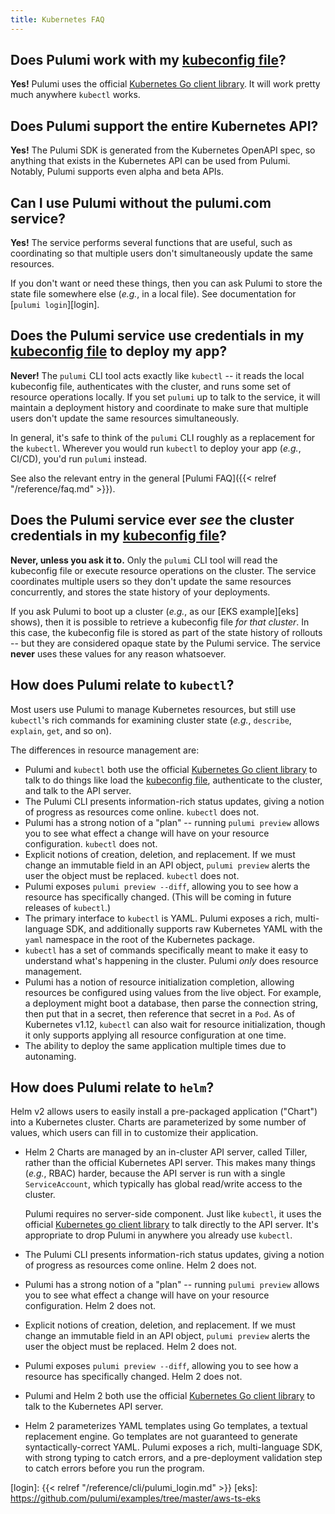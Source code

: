 ```yaml
---
title: Kubernetes FAQ
---
```


## Does Pulumi work with my [kubeconfig file][kubeconfig]?

**Yes!** Pulumi uses the official [Kubernetes Go client library][client-go]. It
will work pretty much anywhere `kubectl` works.

## Does Pulumi support the entire Kubernetes API?

**Yes!** The Pulumi SDK is generated from the Kubernetes OpenAPI spec, so anything that exists in
the Kubernetes API can be used from Pulumi. Notably, Pulumi supports even alpha and beta APIs.

## Can I use Pulumi without the pulumi.com service?

**Yes!** The service performs several functions that are useful, such as coordinating so that
multiple users don't simultaneously update the same resources.

If you don't want or need these things, then you can ask Pulumi to store the state file somewhere
else (_e.g._, in a local file). See documentation for [`pulumi login`][login].

## Does the Pulumi service use credentials in my [kubeconfig file][kubeconfig] to deploy my app?

**Never!** The `pulumi` CLI tool acts exactly like `kubectl` -- it reads the local kubeconfig file,
authenticates with the cluster, and runs some set of resource operations locally. If you set
`pulumi` up to talk to the service, it will maintain a deployment history and coordinate to make
sure that multiple users don't update the same resources simultaneously.

In general, it's safe to think of the `pulumi` CLI roughly as a replacement for the `kubectl`.
Wherever you would run `kubectl` to deploy your app (_e.g._, CI/CD), you'd run `pulumi` instead.

See also the relevant entry in the general [Pulumi FAQ]({{< relref "/reference/faq.md" >}}).

## Does the Pulumi service ever _see_ the cluster credentials in my [kubeconfig file][kubeconfig]?

**Never, unless you ask it to.** Only the `pulumi` CLI tool will read the kubeconfig file or execute
resource operations on the cluster. The service coordinates multiple users so they don't update the
same resources concurrently, and stores the state history of your deployments.

If you ask Pulumi to boot up a cluster (_e.g._, as our [EKS example][eks] shows), then it is
possible to retrieve a kubeconfig file _for that cluster_. In this case, the kubeconfig file is
stored as part of the state history of rollouts -- but they are considered opaque state by the
Pulumi service. The service **never** uses these values for any reason whatsoever.

## How does Pulumi relate to `kubectl`?

Most users use Pulumi to manage Kubernetes resources, but still use `kubectl`'s rich commands for
examining cluster state (_e.g._, `describe`, `explain`, `get`, and so on).

The differences in resource management are:

* Pulumi and `kubectl` both use the official [Kubernetes Go client library][client-go] to talk to do
  things like load the [kubeconfig file][kubeconfig], authenticate to the cluster, and talk to the
  API server.
* The Pulumi CLI presents information-rich status updates, giving a notion of progress as resources
  come online. `kubectl` does not.
* Pulumi has a strong notion of a "plan" -- running `pulumi preview` allows you to see what effect
  a change will have on your resource configuration. `kubectl` does not.
* Explicit notions of creation, deletion, and replacement. If we must change an immutable field in
  an API object, `pulumi preview` alerts the user the object must be replaced. `kubectl` does not.
* Pulumi exposes `pulumi preview --diff`, allowing you to see how a resource has specifically
  changed. (This will be coming in future releases of `kubectl`.)
* The primary interface to `kubectl` is YAML. Pulumi exposes a rich, multi-language SDK, and
  additionally supports raw Kubernetes YAML with the `yaml` namespace in the root of the Kubernetes
  package.
* `kubectl` has a set of commands specifically meant to make it easy to understand what's happening
  in the cluster. Pulumi _only_ does resource management.
* Pulumi has a notion of resource initialization completion, allowing resources be configured using
  values from the live object. For example, a deployment might boot a database, then parse the
  connection string, then put that in a secret, then reference that secret in a `Pod`. As of
  Kubernetes v1.12, `kubectl` can also wait for resource initialization, though it only supports
  applying all resource configuration at one time.
* The ability to deploy the same application multiple times due to autonaming.

## How does Pulumi relate to `helm`?

Helm v2 allows users to easily install a pre-packaged application ("Chart") into a Kubernetes
cluster. Charts are parameterized by some number of values, which users can fill in to customize
their application.

* Helm 2 Charts are managed by an in-cluster API server, called Tiller, rather than the official
  Kubernetes API server. This makes many things (_e.g._, RBAC) harder, because the API server is run
  with a single `ServiceAccount`, which typically has global read/write access to the cluster.

  Pulumi requires no server-side component. Just like `kubectl`, it uses the official [Kubernetes go
  client library][client-go] to talk directly to the API server. It's appropriate to drop Pulumi in
  anywhere you already use `kubectl`.
* The Pulumi CLI presents information-rich status updates, giving a notion of progress as resources
  come online. Helm 2 does not.
* Pulumi has a strong notion of a "plan" -- running `pulumi preview` allows you to see what effect
  a change will have on your resource configuration. Helm 2 does not.
* Explicit notions of creation, deletion, and replacement. If we must change an immutable field in
  an API object, `pulumi preview` alerts the user the object must be replaced. Helm 2 does not.
* Pulumi exposes `pulumi preview --diff`, allowing you to see how a resource has specifically
  changed. Helm 2 does not.
* Pulumi and Helm 2 both use the official [Kubernetes Go client library][client-go] to talk to the
  Kubernetes API server.
* Helm 2 parameterizes YAML templates using Go templates, a textual replacement engine. Go templates
  are not guaranteed to generate syntactically-correct YAML. Pulumi exposes a rich, multi-language
  SDK, with strong typing to catch errors, and a pre-deployment validation step to catch errors
  before you run the program.


[kubeconfig]: https://kubernetes.io/docs/concepts/configuration/organize-cluster-access-kubeconfig/
[client-go]: https://github.com/kubernetes/client-go
[login]: {{< relref "/reference/cli/pulumi_login.md" >}}
[eks]: https://github.com/pulumi/examples/tree/master/aws-ts-eks
